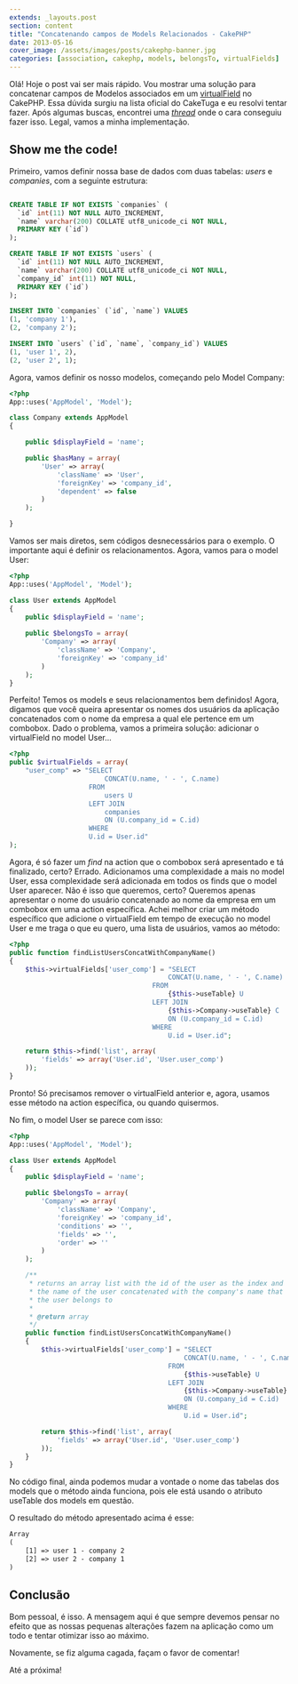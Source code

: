 ```yaml
---
extends: _layouts.post
section: content
title: "Concatenando campos de Models Relacionados - CakePHP"
date: 2013-05-16
cover_image: /assets/images/posts/cakephp-banner.jpg
categories: [association, cakephp, models, belongsTo, virtualFields]
---
```


Olá! Hoje o post vai ser mais rápido. Vou mostrar uma solução para concatenar campos de Modelos associados em um [virtualField][1] no CakePHP. Essa dúvida surgiu na lista oficial do CakeTuga e eu resolvi tentar fazer. Após algumas buscas, encontrei uma [*thread*][2] onde o cara conseguiu fazer isso. Legal, vamos a minha implementação.

## Show me the code!

Primeiro, vamos definir nossa base de dados com duas tabelas: *users* e *companies*, com a seguinte estrutura:

```sql

CREATE TABLE IF NOT EXISTS `companies` (
  `id` int(11) NOT NULL AUTO_INCREMENT,
  `name` varchar(200) COLLATE utf8_unicode_ci NOT NULL,
  PRIMARY KEY (`id`)
);

CREATE TABLE IF NOT EXISTS `users` (
  `id` int(11) NOT NULL AUTO_INCREMENT,
  `name` varchar(200) COLLATE utf8_unicode_ci NOT NULL,
  `company_id` int(11) NOT NULL,
  PRIMARY KEY (`id`)
);

INSERT INTO `companies` (`id`, `name`) VALUES
(1, 'company 1'),
(2, 'company 2');

INSERT INTO `users` (`id`, `name`, `company_id`) VALUES
(1, 'user 1', 2),
(2, 'user 2', 1);
```

Agora, vamos definir os nosso modelos, começando pelo Model Company:

```php
<?php
App::uses('AppModel', 'Model');

class Company extends AppModel
{

	public $displayField = 'name';

	public $hasMany = array(
		'User' => array(
			'className' => 'User',
			'foreignKey' => 'company_id',
			'dependent' => false
		)
	);

}
```

Vamos ser mais diretos, sem códigos desnecessários para o exemplo. O importante aqui é definir os relacionamentos. Agora, vamos para o model User:

```php
<?php
App::uses('AppModel', 'Model');

class User extends AppModel 
{
	public $displayField = 'name';
	
	public $belongsTo = array(
		'Company' => array(
			'className' => 'Company',
			'foreignKey' => 'company_id'
		)
	);
}
```

Perfeito! Temos os models e seus relacionamentos bem definidos! Agora, digamos que você queira apresentar os nomes dos usuários da aplicação concatenados com o nome da empresa a qual ele pertence em um combobox. Dado o problema, vamos a primeira solução: adicionar o virtualField no model User...

```php
<?php
public $virtualFields = array(
	"user_comp" => "SELECT 
						CONCAT(U.name, ' - ', C.name) 
					FROM 
						users U
					LEFT JOIN 
						companies 
						ON (U.company_id = C.id)
					WHERE 
					U.id = User.id"
);
```

Agora, é só fazer um *find* na action que o combobox será apresentado e tá finalizado, certo? Errado. Adicionamos uma complexidade a mais no model User, essa complexidade será adicionada em todos os finds que o model User aparecer. Não é isso que queremos, certo? Queremos apenas apresentar o nome do usuário concatenado ao nome da empresa em um combobox em uma action específica. Achei melhor criar um método específico que adicione o virtualField em tempo de execução no model User e me traga o que eu quero, uma lista de usuários, vamos ao método:

```php
<?php
public function findListUsersConcatWithCompanyName()
{
	$this->virtualFields['user_comp'] = "SELECT 
										CONCAT(U.name, ' - ', C.name) 
									FROM 
										{$this->useTable} U
									LEFT JOIN 
										{$this->Company->useTable} C
										ON (U.company_id = C.id)
									WHERE 
										U.id = User.id";

	return $this->find('list', array(
		'fields' => array('User.id', 'User.user_comp')
	));
}
```

Pronto! Só precisamos remover o virtualField anterior e, agora, usamos esse método na action específica, ou quando quisermos.

No fim, o model User se parece com isso:

```php
<?php
App::uses('AppModel', 'Model');

class User extends AppModel 
{
	public $displayField = 'name';

	public $belongsTo = array(
		'Company' => array(
			'className' => 'Company',
			'foreignKey' => 'company_id',
			'conditions' => '',
			'fields' => '',
			'order' => ''
		)
	);

    /**
     * returns an array list with the id of the user as the index and
     * the name of the user concatenated with the company's name that 
     * the user belongs to
     * 
     * @return array
     */
	public function findListUsersConcatWithCompanyName()
	{
		$this->virtualFields['user_comp'] = "SELECT 
											CONCAT(U.name, ' - ', C.name) 
										FROM 
											{$this->useTable} U
										LEFT JOIN 
											{$this->Company->useTable} C
											ON (U.company_id = C.id)
										WHERE 
											U.id = User.id";

		return $this->find('list', array(
			'fields' => array('User.id', 'User.user_comp')
		));
	}
}
```

No código final, ainda podemos mudar a vontade o nome das tabelas dos models que o método ainda funciona, pois ele está usando o atributo useTable dos models em questão.

O resultado do método apresentado acima é esse:

```html
Array
(
    [1] => user 1 - company 2
    [2] => user 2 - company 1
)
```

## Conclusão

Bom pessoal, é isso. A mensagem aqui é que sempre devemos pensar no efeito que as nossas pequenas alterações fazem na aplicação como um todo e tentar otimizar isso ao máximo.

Novamente, se fiz alguma cagada, façam o favor de comentar!

Até a próxima!

[1]: http://book.cakephp.org/2.0/en/models/virtual-fields.html
[2]: http://ask.cakephp.org/questions/view/using_associated_tables_with_virtualfield
